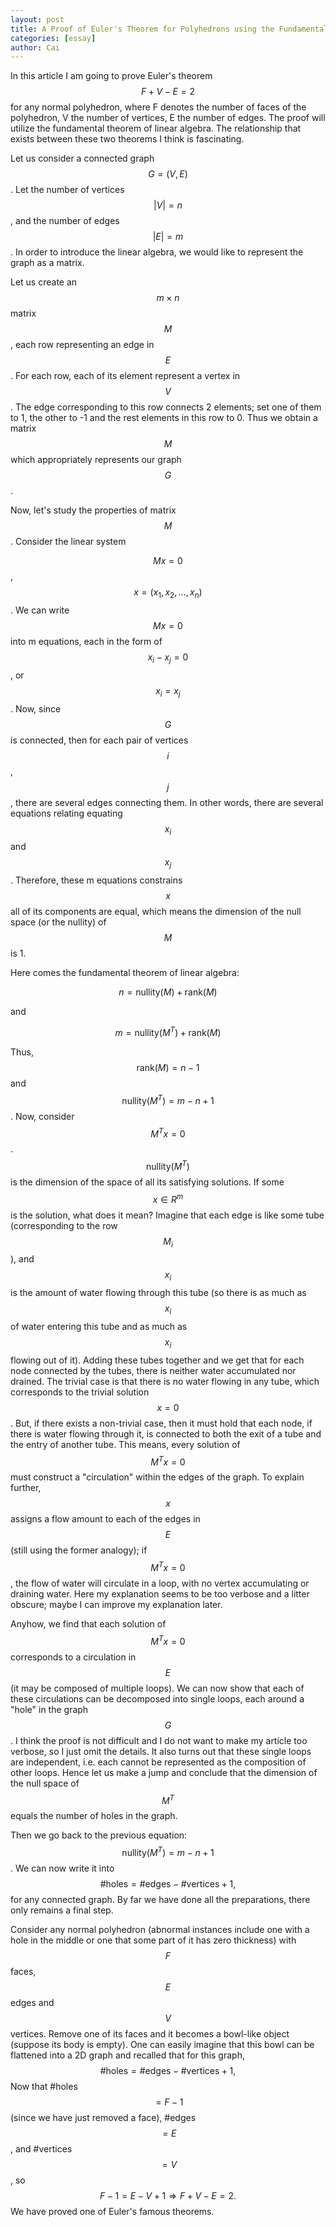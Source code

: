 ```yaml
---
layout: post
title: A Proof of Euler's Theorem for Polyhedrons using the Fundamental Theorem of Linear Algebra
categories: [essay]
author: Cai
---
```


In this article I am going to prove Euler's theorem
$$
 F+V-E=2
$$
for any normal polyhedron, where F denotes the number of faces
of the polyhedron, V the number of vertices, E the number of
edges. The proof will utilize the fundamental theorem of linear
algebra. The relationship that exists between these two theorems
I think is fascinating.

Let us consider a connected graph
$$
G=(V,E)
$$
. Let the number of vertices
$$
|V|=n
$$
, and the number of edges
$$
|E|=m
$$
. In order to introduce
the linear algebra, we would like to represent the graph as a matrix.

Let us create an
$$
m\times n
$$
 matrix
$$
M
$$
,
each row representing an edge in
$$
E
$$
. For each row, each of its element
represent a vertex in
$$
V
$$
. The edge corresponding to this row connects
2 elements; set one of them to 1, the other to -1 and the rest elements in this row
to 0. Thus we obtain a matrix
$$
M
$$
 which appropriately represents our graph
$$
G
$$
.

Now, let's study the properties of matrix
$$
 M
$$
. Consider the linear system

$$
 M x = 0
$$
,
$$
x = (x_1, x_2, ..., x_n)
$$
. We can write
$$
  Mx = 0
$$
  into m equations, each in the form of
$$
  x_i - x_j = 0
$$
 , or
$$
  x_i = x_j
$$
 . Now, since
$$
 G
$$
  is
connected, then for each pair of vertices
$$
i
$$
,
$$
 j
$$
, there are several edges
connecting them. In other words, there are several equations relating equating
$$
 x_i
$$
and
$$
x_j
$$
. Therefore, these m equations constrains
$$
 x
$$
 all of its components are equal, which means the dimension of the null space (or the nullity) of
$$
 M
$$
 is 1.

Here comes the fundamental theorem of linear algebra:

$$
n = \text{nullity}(M) + \text{rank}(M)
$$

and

$$
m = \text{nullity}(M^T) + \text{rank}(M)
$$

Thus,
$$
 \text{rank}(M) = n - 1
$$
 and
$$
 \text{nullity}(M^T) = m-n+1
$$
. Now, consider
$$
 M^T x = 0
$$
.
$$
 \text{nullity}(M^T)
$$
 is the dimension of the space of all its satisfying solutions. If some
$$
 x \in R^m
$$
 is the solution, what does it mean? Imagine that each edge is like some tube (corresponding to the row
$$
 M_i
$$
), and
$$
 x_i
$$
 is the amount of water flowing
through this tube (so there is as much as
$$
 x_i
$$
 of water entering this tube and as much as
$$
 x_i
$$
 flowing out of it). Adding these tubes together and we get that for each node connected by the tubes, there is neither water accumulated nor drained. The trivial case is that there is no water flowing in any tube, which corresponds to the trivial solution
$$
 x = 0
$$
. But, if there exists a non-trivial case, then it must hold that each node, if there is water flowing through it, is connected to both the exit of a tube and the entry of another tube. This means, every solution of
$$
 M^T x = 0
$$
 must construct a "circulation" within the edges of the graph. To explain further,
$$
 x
$$
 assigns a flow amount to each of the edges in
$$
 E
$$
 (still using the former analogy); if
$$
 M^T x = 0
$$
, the flow of water will circulate in a loop, with no vertex accumulating or draining water. Here my explanation seems to be too verbose and a litter obscure; maybe I can improve my explanation later.

Anyhow, we find that each solution of
$$
 M^T x = 0
$$
 corresponds to a circulation in
$$
 E
$$
 (it may be composed of multiple loops). We can now show that each of these circulations can be decomposed into single loops, each around a "hole" in the graph
$$
 G
$$
. I think the proof is not difficult and I do not want to make my article too verbose, so I just omit the details. It also turns out that these single loops are independent, i.e. each cannot be represented as the composition of other loops. Hence let us make a jump and conclude that the dimension of the null space of
$$
 M^T
$$
 equals the number of holes in the graph.

Then we go back to the previous equation:
$$
 \text{nullity}(M^T) = m-n+1
$$
. We can now write it into
$$
\text{#holes} = \text{#edges} - \text{#vertices} + 1,
$$
for any connected graph. By far we have done all the preparations, there only remains a final step.

Consider any normal polyhedron (abnormal instances include one with a hole in the middle or one that some part of it has zero thickness) with
$$
 F
$$
 faces,
$$
 E
$$
 edges and
$$
 V
$$
 vertices. Remove one of its faces and it becomes a bowl-like object (suppose its body is empty). One can easily imagine that this bowl can be flattened into a 2D graph and recalled that for this graph,
$$
\text{#holes} = \text{#edges} - \text{#vertices} + 1,
$$
Now that #holes
$$
=F - 1
$$
 (since we have just removed a face), #edges
$$
= E
$$
, and #vertices
$$
= V
$$
, so
$$
F-1 = E-V+1 \Rightarrow F+V-E=2.
$$
We have proved one of Euler's famous theorems.
